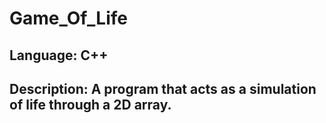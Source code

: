 # Game_Of_Life
## Language: C++
## Description: A program that acts as a simulation of life through a 2D array.
